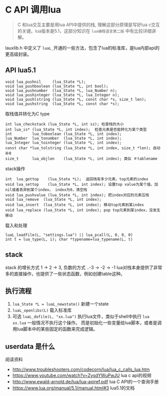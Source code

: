 C API 调用lua
=============

> C 和lua交互主要是用lua API中提供的栈, 理解这部分原理是写好lua c交互的关键。lua版本是5.1，这部分知识在 `lua编程语言第二版` 中有比较详细讲解。

lauxlib.h 中定义了 `luaL_`开通的一些方法，包含了lua的标准库，是lua内部api的更高级封装。



## API lua5.1

```
void lua_pushnil     (lua_State *L);
void lua_pushboolean (lua_State *L, int bool);
void lua_pushnumber  (lua_State *L, lua_Number n);
void lua_pushinteger (lua_State *L, lua_Integer n);
void lua_pushlstring (lua_State *L, const char *s, size_t len);
void lua_pushstring  (lua_State *L, const char *s);
```

取栈值并转化为C type

```
int lua_checkstack (lua_State *L, int sz); 检查栈的大小
int lua_is* (lua_State *L, int index);  检查元素是否能转化为某个类型
int         lua_toboolean (lua_State *L, int index);
lua_Number  lua_tonumber  (lua_State *L, int index);
lua_Integer lua_tointeger (lua_State *L, int index);
const char *lua_tolstring (lua_State *L, int index, size_t *len); 自动补0
size_t      lua_objlen    (lua_State *L, int index); 类似 ＃tablename
```

stack操作

```
int  lua_gettop    (lua_State *L);  返回栈有多少元素，top元素的index
void lua_settop    (lua_State *L, int index); 设置top value为某个值，加nil或者丢弃到某个index。 index为0，清空栈
void lua_pushvalue (lua_State *L, int index); 把index对应的元素压栈
void lua_remove  (lua_State *L, int index);
void lua_insert  (lua_State *L, int index); 移动top元素到某index
void lua_replace (lua_State *L, int index); pop top元素到某index，没发生移动
```


载入和处理

```
luaL_loadfile(L, "settings.lua") || lua_pcall(L, 0, 0, 0)
int t = lua_type(L, i); char *typename=lua_typename(L, t)
```

## stack

stack 的增长方式 1 -> 2 -> 3, 负数的方式 ..-3 -> -2 -> -1
lua对栈本身提供了非常多的直接操作，也提供了一些状态函数，例如创建table这种。

## 执行流程

1. `lua_State *L = luaL_newstate()` 新建一个state
2. `luaL_openlibs(L)` 载入标准库
3. 可选 `luaL_dofile(L, "xx.lua")` 执行lua文件，类似于shell中执行 `lua xx.lua` 一般情况不执行这个操作。 而是初始化一些变量给lua脚本，或者是调用lua脚本中的某些固定的函数来完成逻辑。


## userdata 是什么



阅读资料

* http://www.troubleshooters.com/codecorn/lua/lua_c_calls_lua.htm
* https://www.youtube.com/watch?v=ZysdYWuPwJU lua c api的视频
* http://www.ewald-arnold.de/lua/lua-apiref.pdf  lua C API的一个查询手册
* https://www.lua.org/manual/5.1/manual.html#3  lua5.1的文档
